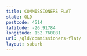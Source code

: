 ```yaml
---
title: COMMISSIONERS FLAT
state: QLD
postcode: 4514
latitude: -26.91784
longitude: 152.760081
url: /qld/commissioners-flat/
layout: suburb
---
```

